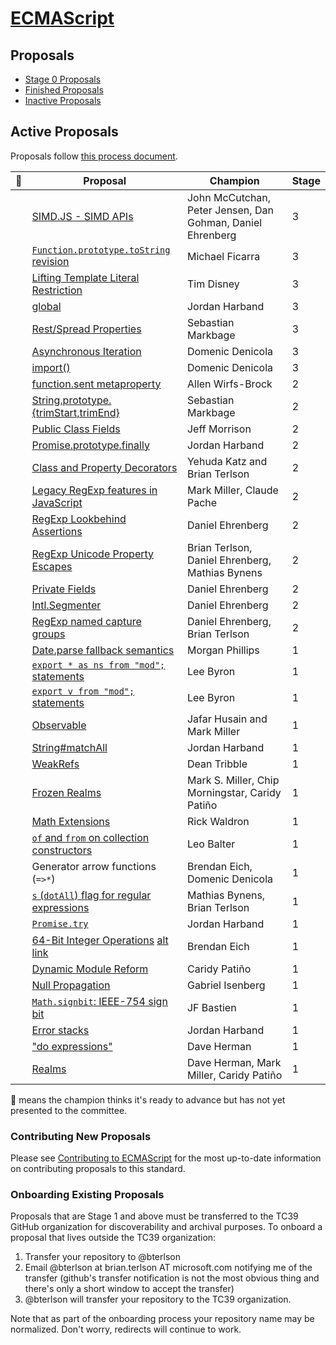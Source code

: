[ECMAScript](https://github.com/tc39/ecma262)
====

## Proposals
 - [Stage 0 Proposals](stage-0-proposals.md)
 - [Finished Proposals](finished-proposals.md)
 - [Inactive Proposals](inactive-proposals.md)

## Active Proposals
Proposals follow [this process document](https://tc39.github.io/process-document/).

| 🚀 | Proposal                                                                                                  | Champion                           | Stage |
|---|-----------------------------------------------------------------------------------------------------------|------------------------------------|-------|
|   | [SIMD.JS - SIMD APIs](https://github.com/tc39/ecmascript_simd/)                   | John McCutchan, Peter Jensen, Dan Gohman, Daniel Ehrenberg | 3 |
|   | [`Function.prototype.toString` revision](https://github.com/tc39/Function-prototype-toString-revision)    | Michael Ficarra                    | 3 |
|   | [Lifting Template Literal Restriction](https://github.com/tc39/proposal-template-literal-revision)        | Tim Disney                         | 3 |
|   | [global](https://github.com/tc39/proposal-global)                                                         | Jordan Harband                     | 3 |
|   | [Rest/Spread Properties](https://github.com/sebmarkbage/ecmascript-rest-spread)                           | Sebastian Markbage                 | 3 |
|   | [Asynchronous Iteration](https://github.com/tc39/proposal-async-iteration)                                | Domenic Denicola                   | 3 |
|   | [import()](https://github.com/tc39/proposal-dynamic-import)                                               | Domenic Denicola                   | 3 |
|   | [function.sent metaproperty](https://github.com/allenwb/ESideas/blob/master/Generator%20metaproperty.md)  | Allen Wirfs-Brock                  | 2 |
|   | [String.prototype.{trimStart,trimEnd}](https://github.com/sebmarkbage/ecmascript-string-left-right-trim)  | Sebastian Markbage                 | 2 |
|   | [Public Class Fields](https://tc39.github.io/proposal-class-public-fields/)                               | Jeff Morrison                      | 2 |
|   | [Promise.prototype.finally](https://github.com/tc39/proposal-promise-finally)                             | Jordan Harband                     | 2 |
|   | [Class and Property Decorators](http://tc39.github.io/proposal-decorators/)                               | Yehuda Katz and Brian Terlson      | 2 |
|   | [Legacy RegExp features in JavaScript](https://github.com/tc39/proposal-regexp-legacy-features)           | Mark Miller, Claude Pache          | 2 |
|   | [RegExp Lookbehind Assertions](https://github.com/tc39/proposal-regexp-lookbehind)                        | Daniel Ehrenberg                   | 2 |
|   | [RegExp Unicode Property Escapes](https://github.com/tc39/proposal-regexp-unicode-property-escapes) | Brian Terlson, Daniel Ehrenberg, Mathias Bynens | 2 |
|   | [Private Fields](https://github.com/tc39/proposal-private-fields)                                         | Daniel Ehrenberg                   | 2 |
|   | [Intl.Segmenter](https://github.com/tc39/proposal-intl-segmenter)                                         | Daniel Ehrenberg                   | 2 |
|   | [RegExp named capture groups](https://github.com/tc39/proposal-regexp-named-groups)                       | Daniel Ehrenberg, Brian Terlson    | 2 |
|   | [Date.parse fallback semantics](https://github.com/mrrrgn/proposal-date-time-string-format)               | Morgan Phillips                    | 1 |
|   | [`export * as ns from "mod";` statements](https://github.com/leebyron/ecmascript-export-ns-from)          | Lee Byron                          | 1 |
|   | [`export v from "mod";` statements](https://github.com/leebyron/ecmascript-export-default-from)           | Lee Byron                          | 1 |
|   | [Observable](https://github.com/tc39/proposal-observable)                                                 | Jafar Husain and Mark Miller       | 1 |
|   | [String#matchAll](https://github.com/tc39/String.prototype.matchAll)                                      | Jordan Harband                     | 1 |
|   | [WeakRefs](https://github.com/tc39/proposal-weakrefs)                                                     | Dean Tribble                       | 1 |
|   | [Frozen Realms](https://github.com/FUDCo/frozen-realms)                                      | Mark S. Miller, Chip Morningstar, Caridy Patiño | 1 |
|   | [Math Extensions](https://github.com/rwaldron/proposal-math-extensions)                                   | Rick Waldron                       | 1 |
|   | [`of` and `from` on collection constructors](https://github.com/leobalter/proposal-setmap-offrom)         | Leo Balter                         | 1 |
|   | Generator arrow functions (`=>*`)                                                                         | Brendan Eich, Domenic Denicola     | 1 |
|   | [`s` (`dotAll`) flag for regular expressions](https://github.com/mathiasbynens/es-regexp-dotall-flag)     | Mathias Bynens, Brian Terlson      | 1 |
|   | [`Promise.try`](https://github.com/ljharb/proposal-promise-try)                                           | Jordan Harband                     | 1 |
|   | [64-Bit Integer Operations](https://gist.github.com/BrendanEich/4294d5c212a6d2254703) [alt link](https://github.com/BrendanEich/ecma262/tree/int64) | Brendan Eich | 1 |
|   | [Dynamic Module Reform](https://github.com/caridy/proposal-dynamic-modules)                               | Caridy Patiño                      | 1 |
|   | [Null Propagation](https://docs.google.com/presentation/d/11O_wIBBbZgE1bMVRJI8kGnmC6dWCBOwutbN9SWOK0fU/view) | Gabriel Isenberg                | 1 |
|   | [`Math.signbit`: IEEE-754 sign bit](http://jfbastien.github.io/papers/Math.signbit.html)                  | JF Bastien                         | 1 |
|   | [Error stacks](https://github.com/ljharb/proposal-error-stacks)                                           | Jordan Harband                     | 1 |
|   | ["do expressions"](https://gist.github.com/dherman/1c97dfb25179fa34a41b5fff040f9879)                      | Dave Herman                        | 1 |
|   | [Realms](https://github.com/caridy/proposal-realms)                                                  | Dave Herman, Mark Miller, Caridy Patiño | 1 |


🚀 means the champion thinks it's ready to advance but has not yet presented to the committee.

### Contributing New Proposals

Please see [Contributing to ECMAScript](/CONTRIBUTING.md) for the most up-to-date information on contributing proposals to this standard.

### Onboarding Existing Proposals

Proposals that are Stage 1 and above must be transferred to the TC39 GitHub organization for discoverability and archival purposes. To onboard a proposal that lives outside the TC39 organization:

1. Transfer your repository to @bterlson
2. Email @bterlson at brian.terlson AT microsoft.com notifying me of the transfer (github's transfer notification is not the most obvious thing and there's only a short window to accept the transfer)
3. @bterlson will transfer your repository to the TC39 organization.

Note that as part of the onboarding process your repository name may be normalized. Don't worry, redirects will continue to work.
